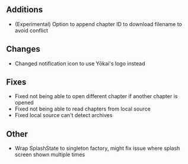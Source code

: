 <!-- Formatting
## Additions

## Changes

## Fixes

## Other
-->
## Additions
- (Experimental) Option to append chapter ID to download filename to avoid conflict

## Changes
- Changed notification icon to use Yōkai's logo instead

## Fixes
- Fixed not being able to open different chapter if another chapter is opened
- Fixed not being able to read chapters from local source
- Fixed local source can't detect archives

## Other
- Wrap SplashState to singleton factory, might fix issue where splash screen shown multiple times
